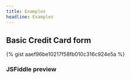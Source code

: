 ```yaml
---
title: Examples
headline: Examples
---
```


## Basic Credit Card form

{% gist aaef96be10217f58fb010c316c924e5a %}

### JSFiddle preview

<script async src="//jsfiddle.net/kosatyi/z2df3jrg/embed/"></script>
